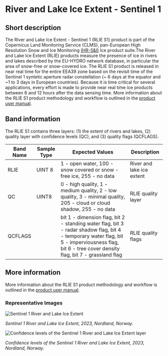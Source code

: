 # River and Lake Ice Extent - Sentinel 1

## Short description

The River and Lake Ice Extent - Sentinel 1 (RLIE S1) product is part of the Copernicus Land Monitoring Service (CLMS), 
pan-European High Resolution Snow and Ice Monitoring [(HR-S&I)](https://land.copernicus.eu/pan-european/biophysical-parameters/high-resolution-snow-and-ice-monitoring) Ice product suite.The River and Lake Ice Extent (RLIE) products measure the presence of ice in rivers and lakes described by the EU-HYDRO network database, in particular the area of snow-free or snow-covered ice. 
The RLIE S1 product is released in near real time for the entire EEA39 zone based on the revisit time of the Sentinel 1 syntetic aperture radar constellation (~ 6 days at the equator and ~1 to 3 days in European countries). Because it is time critical for several applications, every effort is made to provide near real time ice products between 6 and 12 hours after the data sensing time. 
More information about the RLIE S1 product methodology and workflow is outlined in the [product user manual](https://land.copernicus.eu/user-corner/technical-library/hrsi-ice-pum).

## Band information

The RLIE S1 contains three layers: (1) the extent of rivers and lakes, (2) quality layer with confidence levels (QC), and (3) quality flags (QCFLAGS).

<table>
  <thead>
    <tr>
      <th>Band Name</th>
      <th>Sample Type</th>
      <th>Expected Values</th>
      <th>Description</th>
    </tr>
  </thead>
  <tbody>
    <tr>
      <td>RLIE </td>
      <td >UINT 8 </td>
      <td>1 - open water, 100 - snow covered or snow - free ice, 255 - no data </td>
      <td>River and lake ice extent </td>
    </tr>
    <tr>
      <td>QC </td>
      <td >UINT8 </td>
      <td>0 - high quality, 1 - medium quality, 2 - low quality, 3 - minimal quality, 205 - cloud or cloud shadow, 255 - no data </td>
      <td>RLIE quality layer </td>
    </tr>  
    <tr>
      <td>QCFLAGS </td>
      <td >       </td>
      <td>bit 1 - dimension flag, bit 2 - standing water flag, bit 3 - radar shadow flag, bit 4 - temporary water flag, bit 5 - imperviousness flag, bit 6 - tree cover density flag, bit 7 - grassland flag </td>
      <td>RLIE quality flags </td>
    </tr>          
   </tbody>
</table>

## More information

More information about the RLIE S1 product methodology and workflow is outlined in the [product user manual](https://land.copernicus.eu/user-corner/technical-library/hrsi-ice-pum).

### Representative Images

![Sentinel 1 River and Lake Ice Extent](extent-nordland-norway.png)

*Sentinel 1 River and Lake Ice Extent, 2023, Nordland, Norway.*

![Confidence levels of the Sentinel 1 River and Lake Ice Extent layer](qlayer-nordland-norway.png)  

*Confidence levels of the Sentinel 1 River and Lake Ice Extent, 2023, Nordland, Norway.*